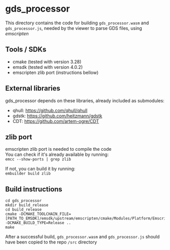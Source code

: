 # gds_processor
This directory contains the code for building `gds_processor.wasm` and `gds_processor.js`, needed by the viewer to parse GDS files, using *emscripten*


## Tools / SDKs
- cmake (tested with version 3.28)
- emsdk (tested with version 4.0.2)
- emscripten zlib port (instructions bellow) 



## External libraries
gds_processor depends on these libraries, already included as submodules:
- qhull: https://github.com/qhull/qhull
- gdstk: https://github.com/heitzmann/gdstk
- CDT: https://github.com/artem-ogre/CDT



## zlib port
emscripten zlib port is needed to compile the code  
You can check if it's already available by running:  
`emcc --show-ports | grep zlib`  

If not, you can build it by running:  
`embuilder build zlib`




## Build instructions

```
cd gds_processor
mkdir build_release
cd build_release
cmake -DCMAKE_TOOLCHAIN_FILE=[PATH_TO_EMSDK]/emsdk/upstream/emscripten/cmake/Modules/Platform/Emscripten.cmake -DCMAKE_BUILD_TYPE=Release ..
make
```

After a successful build, `gds_processor.wasm` and `gds_processor.js` should have been copied to the repo `/src` directory



